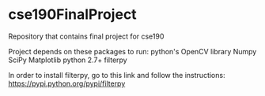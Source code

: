 # cse190FinalProject
Repository that contains final project for cse190

Project depends on these packages to run:
python's OpenCV library
Numpy
SciPy
Matplotlib
python 2.7+
filterpy

In order to install filterpy, go to this link and follow the instructions:
https://pypi.python.org/pypi/filterpy



